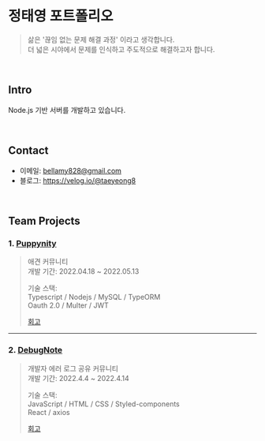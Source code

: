 # 정태영 포트폴리오
> 삶은 '끊임 없는 문제 해결 과정' 이라고 생각합니다.  
더 넓은 시야에서 문제를 인식하고 주도적으로 해결하고자 합니다.

</br>

## Intro
Node.js 기반 서버를 개발하고 있습니다.

</br>

## Contact
- 이메일: bellamy828@gmail.com
- 블로그: https://velog.io/@taeyeong8

<br>

## Team Projects

### 1. [Puppynity](https://github.com/codestates/Puppynity/wiki)
> 애견 커뮤니티  
> 개발 기간: 2022.04.18 ~ 2022.05.13  
>
> 기술 스택:  
> Typescript / Nodejs / MySQL / TypeORM  
> Oauth 2.0 / Multer / JWT
>
> [회고](https://velog.io/@taeyeong8/4%EC%A3%BC-%ED%8C%80-%ED%94%84%EB%A1%9C%EC%A0%9D%ED%8A%B8-%ED%9A%8C%EA%B3%A0)

---

### 2. [DebugNote](https://github.com/codestates/DebugNote/wiki)
> 개발자 에러 로그 공유 커뮤니티  
> 개발 기간: 2022.4.4 ~ 2022.4.14  
> 
> 기술 스택:  
> JavaScript / HTML / CSS / Styled-components  
> React / axios
>
> [회고](https://velog.io/@taeyeong8/%EC%B2%AB-%EB%B2%88%EC%A7%B8-%ED%94%84%EB%A1%9C%EC%A0%9D%ED%8A%B8-%ED%9A%8C%EA%B3%A0)
